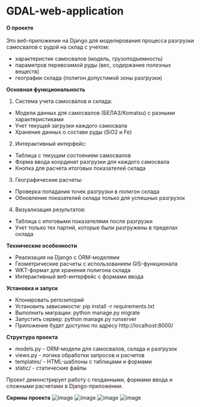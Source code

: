 # GDAL-web-application
**О проекте** <br/>  
Это веб-приложение на Django для моделирования процесса разгрузки самосвалов с рудой на склад с учетом:<br/> 
- характеристик самосвалов (модель, грузоподъемность)<br/> 
- параметров перевозимой руды (вес, содержание полезных веществ)<br/> 
- географии склада (полигон допустимой зоны разгрузки)<br/>

**Основная функциональность**<br/>  
1) Система учета самосвалов и склада:<br/>  
- Модели данных для самосвалов (БЕЛАЗ/Komatsu) с разными характеристиками<br/>  
- Учет текущей загрузки каждого самосвала<br/>  
- Хранение данных о составе руды (SiO2 и Fe)<br/>  
2) Интерактивный интерфейс:<br/>  
- Таблица с текущим состоянием самосвалов<br/>  
- Форма ввода координат разгрузки для каждого самосвала<br/>  
- Кнопка для расчета итоговых показателей склада<br/>  
3) Географические расчеты:<br/>  
- Проверка попадания точек разгрузки в полигон склада<br/>  
- Обновление показателей склада только для успешных разгрузок<br/>  
4) Визуализация результатов:<br/>  
- Таблица с итоговыми показателями после разгрузки<br/>  
- Учет только тех партий, которые были разгружены в пределах склада<br/>

**Технические особенности**<br/>  
- Реализация на Django с ORM-моделями<br/>  
- Геометрические расчеты с использованием GIS-функционала<br/>  
- WKT-формат для хранения полигона склада<br/>  
- Интерактивный веб-интерфейс с формами ввода<br/>

**Установка и запуск**<br/>  
- Клонировать репозиторий<br/>  
- Установить зависимости: pip install -r requirements.txt<br/>  
- Выполнить миграции: python manage.py migrate<br/>  
- Запустить сервер: python manage.py runserver<br/>  
- Приложение будет доступно по адресу http://localhost:8000/<br/>

**Структура проекта**<br/>  
- models.py - ORM-модели для самосвалов, склада и разгрузок<br/>  
- views.py - логика обработки запросов и расчетов<br/>  
- templates/ - HTML-шаблоны с таблицами и формами<br/>  
- static/ - статические файлы<br/>  
  
Проект демонстрирует работу с геоданными, формами ввода и сложными расчетами в Django-приложении.<br/>  

**Скрины проекта**
![image](https://github.com/user-attachments/assets/53671eaa-2946-448d-aec3-12cb6beaabf1)
![image](https://github.com/user-attachments/assets/f5fd7439-2a3b-4159-8328-5978d0724eff)
![image](https://github.com/user-attachments/assets/543776d6-b950-47a1-98bc-c95d43590003)
![image](https://github.com/user-attachments/assets/c5f97a51-1115-4461-827e-d7cad20eea16)



